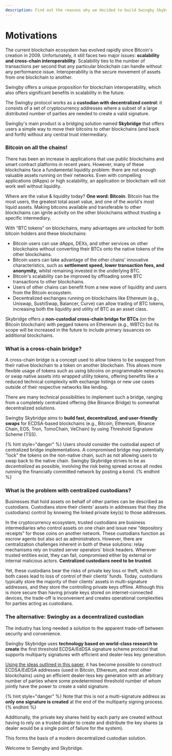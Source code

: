 ```yaml
---
description: Find out the reasons why we decided to build Swingby Skybridge.
---
```


# Motivations

The current blockchain ecosystem has evolved rapidly since Bitcoin's creation in 2009. Unfortunately, it still faces two major issues: **scalability and cross-chain interoperability**. Scalability ties to the number of transactions per second that any particular blockchain can handle without any performance issue. Interoperability is the secure movement of assets from one blockchain to another. 

Swingby offers a unique proposition for blockchain interoperability, which also offers significant benefits in scalability in the future.

The Swingby protocol works as a **custodian with decentralized control**: it consists of a set of cryptocurrency addresses where a subset of a large distributed number of parties are needed to create a valid signature.

Swingby's main product is a bridging solution named **Skybridge** that offers users a simple way to move their bitcoins to other blockchains \(and back and forth\) without any central trust intermediary. 

### Bitcoin on all the chains!

There has been an increase in applications that use public blockchains and smart contract platforms in recent years. However, many of these blockchains face a fundamental liquidity problem: there are not enough valuable assets running on their networks. Even with compelling applications \(dApps\) or high scalability, an application or blockchain will not work well without liquidity. 

Where are the value & liquidity today? **One word: Bitcoin**. Bitcoin has the most users, the greatest total asset value, and one of the world's most liquid assets. Making bitcoins available and transferable to other blockchains can ignite activity on the other blockchains without trusting a specific intermediary.

With “BTC tokens” on blockchains, many advantages are unlocked for both bitcoin holders and these blockchains:

* Bitcoin users can use dApps, DEXs, and other services on other blockchains without converting their BTCs onto the native tokens of the other blockchains.
* Bitcoin users can take advantage of the other chains' innovative characteristics, such as **settlement speed, lower transaction fees, and anonymity,** whilst remaining invested in the underlying BTC.
* Bitcoin's scalability can be improved by offloading some BTC transactions to other blockchains.
* Users of other chains can benefit from a new wave of liquidity and users from the Bitcoin ecosystem.
* Decentralized exchanges running on blockchains like Ethereum \(e.g., Uniswap, SushiSwap, Balancer, Curve\) can allow trading of BTC tokens, increasing both the liquidity and utility of BTC as an asset class.

Skybridge offers a **non-custodial cross-chain bridge for BTCs** \(on the Bitcoin blockchain\) with pegged tokens on Ethereum \(e.g., WBTC\) but its scope will be increased in the future to include primary issuances on additional blockchains.

### What is a cross-chain bridge?

A cross-chain bridge is a concept used to allow tokens to be swapped from their native blockchain to a token on another blockchain. This allows more flexible usage of tokens such as using bitcoins on programmable networks or swap native assets into wrapped utility tokens, offering benefits like a reduced technical complexity with exchange listings or new use cases outside of their respective networks like lending. ‌

There are many technical possibilities to implement such a bridge, ranging from a completely centralized offering \(like Binance Bridge\) to somewhat decentralized solutions. ‌

Swingby Skybridge aims to **build fast, decentralized, and user-friendly swaps** for ECDSA-based blockchains \(e.g., Bitcoin, Ethereum, Binance Chain, EOS, Tron, TomoChain, VeChain\) by using Threshold Signature Scheme \(TSS\).

{% hint style="danger" %}
Users should consider the custodial aspect of centralized bridge implementations. A compromised bridge may potentially "lock" the tokens on the non-native chain, such as not allowing users to swap back to the native chain. Swingby Skybridge strives to be as _decentralized_ as possible, involving the risk being spread across all nodes running the financially committed network by posting a bond.
{% endhint %}

### **What is the problem with centralized custodians?**

Businesses that hold assets on behalf of other parties can be described as custodians. Custodians store their clients’ assets in addresses that they \(the custodians\) control by knowing the linked private key\(s\) to those addresses.

In the cryptocurrency ecosystem, trusted custodians are business intermediaries who control assets on one chain and issue new “depository receipts” for those coins on another network. These custodians function as escrow agents but also act as administrators. However, there are centralization challenges inherent in both of these solutions: relay mechanisms rely on trusted server operators' block headers. Wherever trusted entities exist, they can fail, compromised either by external or internal malicious actors. **Centralized custodians need to be trusted**.

Yet, these custodians bear the risks of private key loss or theft, which in both cases lead to loss of control of their clients’ funds. Today, custodians typically store the majority of their clients’ assets in multi-signature addresses, and they store the controlling private keys offline. Although this is more secure than having private keys stored on internet-connected devices, the trade-off is inconvenient and creates operational complexities for parties acting as custodians.

### **The alternative: Swingby as a decentralized custodian**

The industry has long needed a solution to the apparent trade-off between security and convenience.

Swingby Skybridge uses **technology based on world-class research to create** the first threshold ECDSA/EdDSA signature scheme protocol that supports multiparty signatures with efficient and dealer-less key generation.

[Using the ideas outlined in this paper,](https://eprint.iacr.org/2019/114.pdf) it has become possible to construct ECDSA/EdDSA addresses \(used in Bitcoin, Ethereum, and most other blockchains\) using an efficient dealer-less key generation with an arbitrary number of parties where some predetermined threshold number of whom jointly have the power to create a valid signature.

{% hint style="danger" %}
Note that this is not a multi-signature address as **only one signature is created** at the end of the multiparty signing process.
{% endhint %}

Additionally, the private key shares held by each party are created without having to rely on a trusted dealer to create and distribute the key shares \(a dealer would be a single point of failure for the system\).

This forms the basis of a modern decentralized custodian solution. 

Welcome to Swingby and Skybridge.

